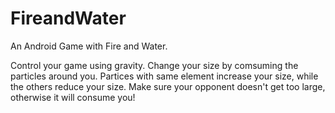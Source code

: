# FireandWater
An Android Game with Fire and Water.

Control your game using gravity.
Change your size by comsuming the particles around you.
Partices with same element increase your size, while the others reduce your size.
Make sure your opponent doesn't get too large, otherwise it will consume you! 
